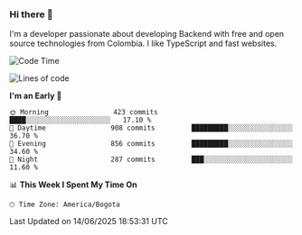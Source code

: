 ### Hi there 👋

I'm a developer passionate about developing Backend with free and open source technologies from Colombia. I like TypeScript and fast websites.

<!--START_SECTION:waka-->
![Code Time](http://img.shields.io/badge/Code%20Time-5%2C499%20hrs%2017%20mins-blue)

![Lines of code](https://img.shields.io/badge/From%20Hello%20World%20I%27ve%20Written-5.3%20million%20lines%20of%20code-blue)

**I'm an Early 🐤** 

```text
🌞 Morning                423 commits         ████░░░░░░░░░░░░░░░░░░░░░   17.10 % 
🌆 Daytime                908 commits         █████████░░░░░░░░░░░░░░░░   36.70 % 
🌃 Evening                856 commits         █████████░░░░░░░░░░░░░░░░   34.60 % 
🌙 Night                  287 commits         ███░░░░░░░░░░░░░░░░░░░░░░   11.60 % 
```


📊 **This Week I Spent My Time On** 

```text
🕑︎ Time Zone: America/Bogota
```


 Last Updated on 14/06/2025 18:53:31 UTC
<!--END_SECTION:waka-->
